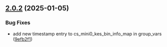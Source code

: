 ## [2.0.2](https://github.com/arpanrec/home-lab/compare/2.0.1...2.0.2) (2025-01-05)


### Bug Fixes

* add new timestamp entry to cs_mini0_kes_bin_info_map in group_vars ([9efb2f1](https://github.com/arpanrec/home-lab/commit/9efb2f1c7a819704bae91bbe5190f39ffe22e5d0))
